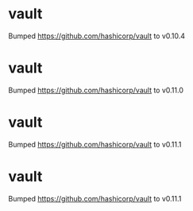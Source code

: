 
# vault
Bumped https://github.com/hashicorp/vault to v0.10.4

# vault
Bumped https://github.com/hashicorp/vault to v0.11.0

# vault
Bumped https://github.com/hashicorp/vault to v0.11.1

# vault
Bumped https://github.com/hashicorp/vault to v0.11.1
